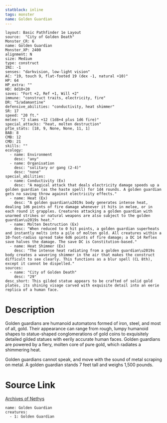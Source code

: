 ```yaml
---
statblock: inline
tags: monster
name: Golden Guardian
---
```

```statblock
layout: Basic Pathfinder 1e Layout
source:  "City of Golden Death"
Monster_CR: 6
name: Golden Guardian
Monster_XP: 2400
alignment: N
size: Medium
type: construct
INI: -1
senses: "darkvision, low-light vision"
AC: "19, touch 9, flat-footed 19 (dex -1, natural +10)"
HP: 64
HP_extra: ""
HD: 8d10+20
saves: "Fort +2, Ref +1, Will +2"
immune: "construct traits, electricity, fire"
DR: "5/adamantine"
defensive_abilities: "conductivity, heat shimmer"
SR: 17
speed: "20 ft."
melee: "2 slams +12 (1d8+4 plus 1d6 fire)"
special_attacks: "heat, molten destruction"
pf1e_stats: [18, 9, None, None, 11, 1]
BAB: 8
CMB: 12
CMD: 21
skills: ""
ecology:
  - name: Environment
    desc: "any"
  - name: Organisation
    desc: "solitary or gang (2-4)"
    desc: "none"
special_abilities:
  - name: Conductivity (Ex)
    desc: "A magical attack that deals electricity damage speeds up a golden guardian (as the haste spell) for 1d4 rounds. A golden guardian gets no saving throw against electricity effects."
  - name: Heat (Ex)
    desc: "A golden guardian\u2019s body generates intense heat, dealing 1d6 points of fire damage whenever it hits in melee, or in each round it grapples. Creatures attacking a golden guardian with unarmed strikes or natural weapons are also subject to the golden guardian\u2019s heat."
  - name: Molten Destruction (Ex)
    desc: "When reduced to 0 hit points, a golden guardian superheats and instantly melts into a pile of molten gold. All creatures within a 10-foot-radius spread take 6d6 points of fire damage; a DC 14 Reflex save halves the damage. The save DC is Constitution-based."
  - name: Heat Shimmer (Ex)
    desc: "The intense heat radiating from a golden guardian\u2019s body creates a wavering shimmer in the air that makes the construct difficult to see clearly. This functions as a blur spell (CL 8th), except it cannot be dispelled."
sources:
  - name: "City of Golden Death"
    desc: "29"
desc_short: This gilded statue appears to be crafted of solid gold plates, its shining visage carved with exquisite detail into an eerie replica of a human face. 
```
# Description
Golden guardians are humanoid automatons formed of iron, steel, and most of all, gold. Their appearance can range from rough, lumpy humanoid shapes to statue-shaped conglomerations of gold coins to exquisitely detailed gilded statues with eerily accurate human faces. Golden guardians are powered by a fiery, molten core of pure gold, which radiates a shimmering heat.

Golden guardians cannot speak, and move with the sound of metal scraping on metal. A golden guardian stands 7 feet tall and weighs 1,500 pounds. 
# Source Link
[Archives of Nethys](https://aonprd.com/MonsterDisplay.aspx?ItemName=Golden%20Guardian)
```encounter-table
name: Golden Guardian
creatures:
  - 1: Golden Guardian
```
